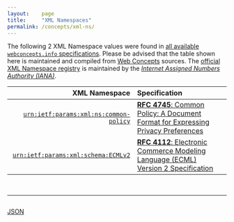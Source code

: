 ```yaml
---
layout:    page
title:     "XML Namespaces"
permalink: /concepts/xml-ns/
---
```




The following 2 XML Namespace values were found in [all available `webconcepts.info` specifications](/specs). Please be advised that the table shown here is maintained and compiled from [Web Concepts](/) sources. The [official XML Namespace registry](https://www.iana.org/assignments/xml-registry/xml-registry.xhtml#ns) is maintained by the [*Internet Assigned Numbers Authority (IANA)*](http://www.iana.org/).

XML Namespace | Specification
-------: | :-------
[`urn:ietf:params:xml:ns:common-policy`](/concepts/xml-ns/urn:ietf:params:xml:ns:common-policy "This document defines a framework for authorization policies controlling access to application-specific data. This framework combines common location- and presence-specific authorization aspects. An XML schema specifies the language in which common policy rules are represented. The common policy framework can be extended to other application domains.") | [**RFC 4745**: Common Policy: A Document Format for Expressing Privacy Preferences](/specs/IETF/RFC/4745 "This document defines a framework for authorization policies controlling access to application-specific data. This framework combines common location- and presence-specific authorization aspects. An XML schema specifies the language in which common policy rules are represented. The common policy framework can be extended to other application domains.")
[`urn:ietf:params:xml:schema:ECMLv2`](/concepts/xml-ns/urn:ietf:params:xml:schema:ECMLv2 "ECML (Electronic Commerce Modeling Language) provides a set of hierarchical payment-oriented data structures that will enable automated software, including electronic wallets from multiple vendors, to supply and query for needed data in a more uniform manner.") | [**RFC 4112**: Electronic Commerce Modeling Language (ECML) Version 2 Specification](/specs/IETF/RFC/4112 "Electronic commerce frequently requires a substantial exchange of information in order to complete a purchase or other transaction, especially the first time the parties communicate. A standard set of hierarchically-organized payment-related information field names in an XML syntax is defined so that this task can be more easily automated. This is the second version of an Electronic Commerce Modeling Language (ECML) and is intended to meet the requirements of RFC 3505.")

<br/>
<hr/>

<p style="float : left"><a href="../xml-ns.json" title="JSON representing all values for this Web Concept">JSON</a></p>
